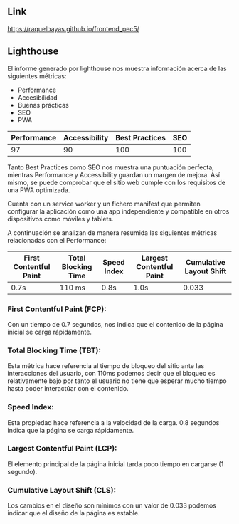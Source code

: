 ## Link
https://raquelbayas.github.io/frontend_pec5/


## Lighthouse

El informe generado por lighthouse nos muestra información acerca de las siguientes métricas: 
- Performance
- Accesibilidad
- Buenas prácticas
- SEO
- PWA

| Performance | Accessibility | Best Practices | SEO |
|-------------|---------------|----------------|-----|
| 97          | 90            | 100            | 100 |  



Tanto Best Practices como SEO nos muestra una puntuación perfecta, mientras Performance y Accessibility guardan un margen de mejora. Así mismo, se puede comprobar que el sitio web cumple con los requisitos de una PWA optimizada.

Cuenta con un service worker y un fichero manifest que permiten configurar la aplicación como una app independiente y compatible en otros dispositivos como móviles y tablets.

A continuación se analizan de manera resumida las siguientes métricas relacionadas con el Performance:

| First Contentful Paint | Total Blocking Time | Speed Index | Largest Contentful Paint | Cumulative Layout Shift | 
|------------------------|---------------------|-------------|--------------------------|-------------------------|
| 0.7s                   | 110 ms              | 0.8s        | 1.0s                     | 0.033                   |



### First Contentful Paint (FCP): 
Con un tiempo de 0.7 segundos, nos indica que el contenido de la página inicial se carga rápidamente.

### Total Blocking Time (TBT):
Esta métrica hace referencia al tiempo de bloqueo del sitio ante las interacciones del usuario, con 110ms podemos decir que el bloqueo es relativamente bajo por tanto el usuario no tiene que esperar mucho tiempo hasta poder interactúar con el contenido.

### Speed Index: 
Esta propiedad hace referencia a la velocidad de la carga. 0.8 segundos indica que la página se carga rápidamente.  

### Largest Contentful Paint (LCP):
El elemento principal de la página inicial tarda poco tiempo en cargarse (1 segundo).  

### Cumulative Layout Shift (CLS):
Los cambios en el diseño son mínimos con un valor de 0.033 podemos indicar que el diseño de la página es estable.  



